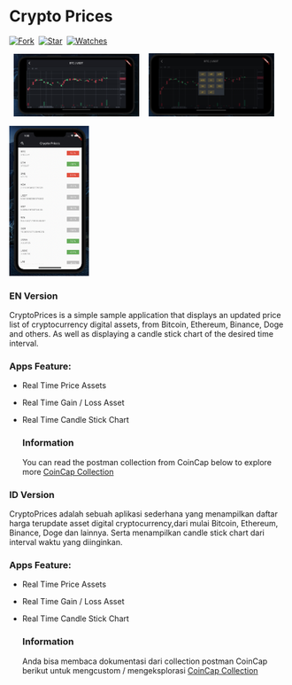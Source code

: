# Crypto Prices

[![Fork](https://img.shields.io/github/forks/alamsyahh15/Crypto-Prices?style=social)](https://github.com/alamsyahh15/Crypto-Prices/fork)&nbsp; [![Star](https://img.shields.io/github/stars/alamsyahh15/Crypto-Prices?style=social)](https://github.com/alamsyahh15/Crypto-Prices/star)&nbsp; [![Watches](https://img.shields.io/github/watchers/alamsyahh15/Crypto-Prices?style=social)](https://github.com/alamsyahh15/Crypto-Prices/)&nbsp;

<pre>
 <img src="screenshot/ss1.png" width="45%">  <img src="screenshot/ss2.png" width="45%">
</pre>
<img src="screenshot/ss0.png" width="28.5%">  

### EN Version
CryptoPrices is a simple sample application that displays an updated price list of cryptocurrency digital assets, from Bitcoin, Ethereum, Binance, Doge and others. As well as displaying a candle stick chart of the desired time interval.

### Apps Feature:

- Real Time Price Assets
- Real Time Gain / Loss Asset 
- Real Time Candle Stick Chart


   ### Information
   You can read the postman collection from CoinCap below to explore more  <a href="https://docs.coincap.io/#89deffa0-ab03-4e0a-8d92-637a857d2c91">CoinCap Collection</a>

### ID Version
CryptoPrices adalah sebuah aplikasi sederhana yang menampilkan daftar harga terupdate asset digital cryptocurrency,dari mulai Bitcoin, Ethereum, Binance, Doge dan lainnya. Serta menampilkan candle stick chart dari interval waktu yang diinginkan.

### Apps Feature:

- Real Time Price Assets
- Real Time Gain / Loss Asset 
- Real Time Candle Stick Chart
 

  ### Information
  Anda bisa membaca dokumentasi dari collection postman CoinCap berikut untuk mengcustom / mengeksplorasi <a href="https://docs.coincap.io/#89deffa0-ab03-4e0a-8d92-637a857d2c91">CoinCap Collection</a>
